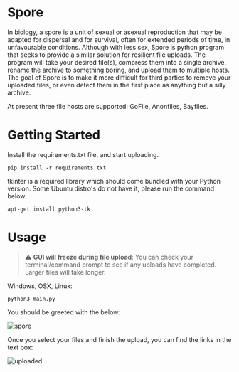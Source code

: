 # Spore

In biology, a spore is a unit of sexual or asexual reproduction that may be adapted for dispersal and for survival, often for extended periods of time, in unfavourable conditions. Although with less sex, Spore is python program that seeks to provide a similar solution for resilient file uploads. The program will take your desired file(s), compress them into a single archive, rename the archive to something boring, and upload them to multiple hosts. The goal of Spore is to make it more difficult for third parties to remove your uploaded files, or even detect them in the first place as anything but a silly archive.

At present three file hosts are supported: GoFile, Anonfiles, Bayfiles. 

# Getting Started

Install the requirements.txt file, and start uploading.

`pip install -r requirements.txt`

tkinter is a required library which should come bundled with your Python version. Some Ubuntu distro's do not have it, please run the command below:

`apt-get install python3-tk`

# Usage

> :warning: **GUI will freeze during file upload**: You can check your terminal/command prompt to see if any uploads have completed. Larger files will take longer.  

Windows, OSX, Linux:

`python3 main.py`

You should be greeted with the below:

![spore](https://i.imgur.com/4yzkKVX.png)

Once you select your files and finish the upload, you can find the links in the text box:

![uploaded](https://i.imgur.com/08pIfN9.png)

